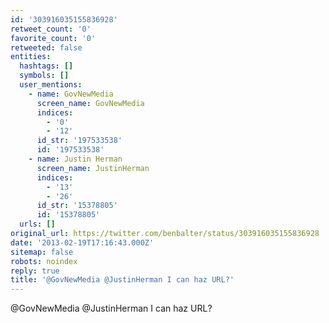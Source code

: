 ```yaml
---
id: '303916035155836928'
retweet_count: '0'
favorite_count: '0'
retweeted: false
entities:
  hashtags: []
  symbols: []
  user_mentions:
    - name: GovNewMedia
      screen_name: GovNewMedia
      indices:
        - '0'
        - '12'
      id_str: '197533538'
      id: '197533538'
    - name: Justin Herman
      screen_name: JustinHerman
      indices:
        - '13'
        - '26'
      id_str: '15378805'
      id: '15378805'
  urls: []
original_url: https://twitter.com/benbalter/status/303916035155836928
date: '2013-02-19T17:16:43.000Z'
sitemap: false
robots: noindex
reply: true
title: '@GovNewMedia @JustinHerman I can haz URL?'
---
```


@GovNewMedia @JustinHerman I can haz URL?